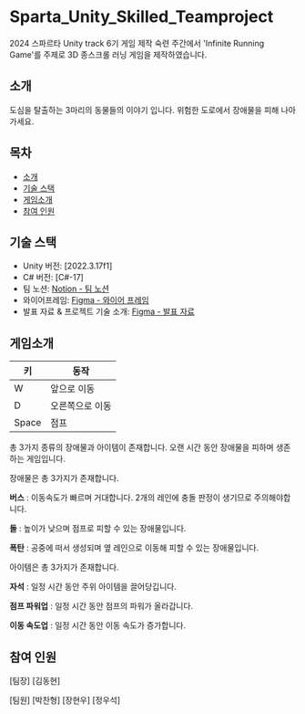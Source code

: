 # Sparta_Unity_Skilled_Teamproject

2024 스파르타 Unity track 6기 게임 제작 숙련 주간에서 'Infinite Running Game'를 주제로 3D 종스크롤 러닝 게임을 제작하였습니다.

## 소개
도심을 탈출하는 3마리의 동물들의 이야기 입니다.
위험한 도로에서 장애물을 피해 나아가세요.

## 목차
- [소개](#소개)
- [기술 스택](#기술-스택)
- [게임소개](#게임소개)
- [참여 인원](#깃허브링크)

## 기술 스택

- Unity 버전: [2022.3.17f1]
- C# 버전: [C#-17]
- 팀 노션: [Notion - 팀 노션](https://quiet-art-21b.notion.site/128ff432856080709fe6f5d2a03af15b)
- 와이어프레임: [Figma - 와이어 프레임](https://www.figma.com/board/svbtylIq0zp6vcXTMI8ZmT/Untitled?node-id=115-815&node-type=section&t=n2oC5qs6yWAcSBZh-0) 
- 발표 자료 & 프로젝트 기술 소개: [Figma - 발표 자료](https://www.figma.com/slides/AmsnUMoKewYJUl6Eolt92O/3%EC%A1%B0%EB%B0%9C%ED%91%9C%EC%9E%90%EB%A3%8C_2024_11_07?node-id=40-167&node-type=slide&t=m24Hmf8Wv5BccrGB-0)

## 게임소개

| 키   | 동작         |
|------|--------------|
| W    | 앞으로 이동  |
| D    | 오른쪽으로 이동 |
| Space | 점프 |

총 3가지 종류의 장애물과 아이템이 존재합니다.
오랜 시간 동안 장애물을 피하며 생존하는 게임입니다.

장애물은 총 3가지가 존재합니다.

**버스** : 이동속도가 빠르며 거대합니다. 2개의 레인에 충돌 판정이 생기므로 주의해야합니다.

**돌** : 높이가 낮으며 점프로 피할 수 있는 장애물입니다.

**폭탄** : 공중에 떠서 생성되며 옆 레인으로 이동해 피할 수 있는 장애물입니다.

아이템은 총 3가지가 존재합니다.

**자석** : 일정 시간 동안 주위 아이템을 끌어당깁니다.

**점프 파워업** : 일정 시간 동안 점프의 파워가 올라갑니다.

**이동 속도업** : 일정 시간 동안 이동 속도가 증가합니다.


## 참여 인원

[팀장]
[김동현]

[팀원]
[박찬형]
[장현우]
[정우석]


